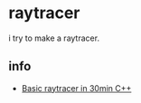 # raytracer

i try to make a raytracer.

## info
 - [Basic raytracer in 30min C++](https://www.youtube.com/embed/ARn_yhgk7aE?start=860)
